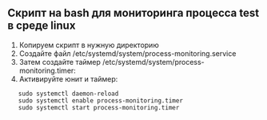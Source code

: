 ## Скрипт на bash для мониторинга процесса test в среде linux
1. Копируем скрипт в нужную директорию
2. Создайте файл /etc/systemd/system/process-monitoring.service
3. Затем создайте таймер /etc/systemd/system/process-monitoring.timer:
4. Активируйте юнит и таймер:
```
   sudo systemctl daemon-reload
   sudo systemctl enable process-monitoring.timer
   sudo systemctl start process-monitoring.timer
```
